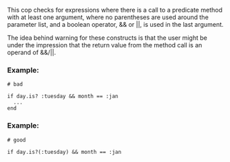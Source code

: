 This cop checks for expressions where there is a call to a predicate
method with at least one argument, where no parentheses are used around
the parameter list, and a boolean operator, && or ||, is used in the
last argument.

The idea behind warning for these constructs is that the user might
be under the impression that the return value from the method call is
an operand of &&/||.

### Example:

    # bad

    if day.is? :tuesday && month == :jan
      ...
    end

### Example:

    # good

    if day.is?(:tuesday) && month == :jan